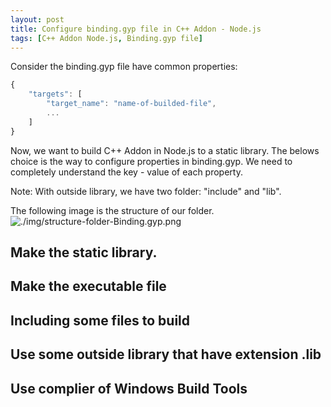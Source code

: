 ```yaml
---
layout: post
title: Configure binding.gyp file in C++ Addon - Node.js
tags: [C++ Addon Node.js, Binding.gyp file]
---
```


Consider the binding.gyp file have common properties: 

```Javascript
{
    "targets": [
        "target_name": "name-of-builded-file", 
        ...
    ]
}
```

Now, we want to build C++ Addon in Node.js to a static library. The belows choice is the way to configure properties in binding.gyp. We need to completely understand the key - value of each property. 

Note: With outside library, we have two folder: "include" and "lib".

The following image is the structure of our folder. 
![./img/structure-folder-Binding.gyp.png]()


## Make the static library.


## Make the executable file


## Including some files to build


## Use some outside library that have extension .lib 


## Use complier of Windows Build Tools 



